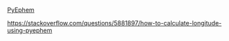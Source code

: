 

[PyEphem](https://rhodesmill.org/pyephem/)

https://stackoverflow.com/questions/5881897/how-to-calculate-longitude-using-pyephem